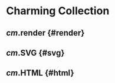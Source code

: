 # Charming Collection

## _cm_.**render** {#render}

## _cm_.**SVG** {#svg}

## _cm_.**HTML** {#html}
